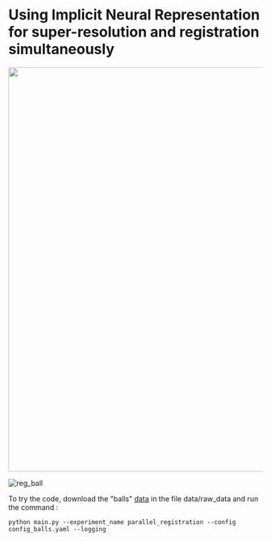 # Using Implicit Neural Representation for super-resolution and registration simultaneously
<img src="https://github.com/VictorBaillet/multi_contrast_registration_agnostic_inr/assets/105466709/e4f2e117-3f6c-4e2a-b8db-27b62d67c246" width="800"> 

![reg_ball](https://github.com/VictorBaillet/multi_contrast_registration_agnostic_inr/assets/105466709/99bbfaab-85b8-4ce8-9406-1f5ef8071b09)

To try the code, download the "balls" [data](https://github.com/VictorBaillet/multi_contrast_registration_agnostic_inr/releases/tag/large_files) in the file data/raw_data and run the command :

`python main.py --experiment_name parallel_registration --config config_balls.yaml --logging` 
